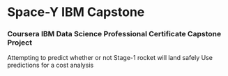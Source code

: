 # Space-Y IBM Capstone

### Coursera IBM Data Science Professional Certificate Capstone Project
Attempting to predict whether or not  Stage-1 rocket will land safely
Use predictions for a cost analysis
